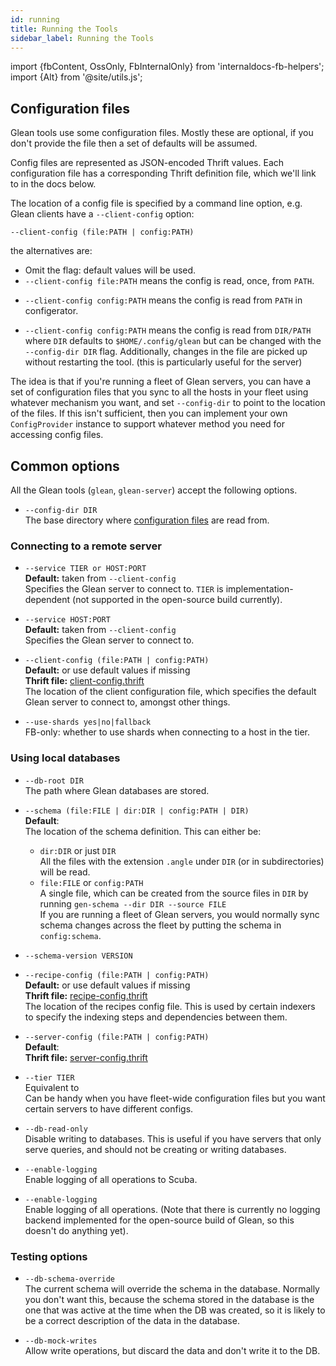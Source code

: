 ```yaml
---
id: running
title: Running the Tools
sidebar_label: Running the Tools
---
```


import {fbContent, OssOnly, FbInternalOnly} from 'internaldocs-fb-helpers';
import {Alt} from '@site/utils.js';

## Configuration files

Glean tools use some configuration files. Mostly these are optional,
if you don't provide the file then a set of defaults will be assumed.

Config files are represented as JSON-encoded Thrift values. Each
configuration file has a corresponding Thrift definition file, which
we'll link to in the docs below.

The location of a config file is specified by a command line
option, e.g. Glean clients have a `--client-config` option:

```
--client-config (file:PATH | config:PATH)
```

the alternatives are:

* Omit the flag: default values will be used.
* `--client-config file:PATH` means the config is read, once, from `PATH`.

<FbInternalOnly>

* `--client-config config:PATH` means the config is read from `PATH`
  in configerator.

</FbInternalOnly>

<OssOnly>

* `--client-config config:PATH` means the config is read from `DIR/PATH`
  where `DIR` defaults to `$HOME/.config/glean` but can be changed with the `--config-dir DIR` flag. Additionally, changes in the file are picked up without restarting the tool. (this is particularly useful for the server)

The idea is that if you're running a fleet of Glean servers, you can
have a set of configuration files that you sync to all the hosts in
your fleet using whatever mechanism you want, and set `--config-dir`
to point to the location of the files.  If this isn't sufficient, then
you can implement your own `ConfigProvider` instance to support
whatever method you need for accessing config files.

</OssOnly>


## Common options

All the Glean tools (`glean`, `glean-server`) accept
the following options.

<OssOnly>

* `--config-dir DIR`<br />
The base directory where [configuration files](#configuration-files) are read from.

</OssOnly>

### Connecting to a remote server

<FbInternalOnly>

* `--service TIER or HOST:PORT`<br />
**Default:** taken from `--client-config`<br />
Specifies the Glean server to connect to.  `TIER` is
implementation-dependent (not supported in the open-source build
currently).

</FbInternalOnly>

<OssOnly>

* `--service HOST:PORT`<br />
**Default:** taken from `--client-config`<br />
Specifies the Glean server to connect to.

</OssOnly>

* `--client-config (file:PATH | config:PATH)`<br />
**Default:**<Alt internal="config:glean/client/client" external="config:client" /> or use default values if missing<br />
**Thrift file:** [client-config.thrift](https://github.com/facebookincubator/Glean/blob/master/glean/config/client/client_config.thrift)<br />
The location of the client configuration file, which specifies the
default Glean server to connect to, amongst other things.

<FbInternalOnly>

* `--use-shards yes|no|fallback`<br />
FB-only: whether to use shards when connecting to a host in the tier.

</FbInternalOnly>

### Using local databases

* `--db-root DIR`<br />
The path where Glean databases are stored.

* `--schema (file:FILE | dir:DIR | config:PATH | DIR)`<br />
**Default**: <Alt internal="config:glean/schema/all" external="config:schema" /><br />
The location of the schema definition. This can either be:
  * `dir:DIR` or just `DIR`<br />
    All the files with the extension `.angle` under `DIR` (or in
    subdirectories) will be read.
  * `file:FILE` or `config:PATH`<br/>
    A single file, which can be created from the source files in `DIR` by running `gen-schema --dir DIR --source FILE`<br />
    If you are running a fleet of Glean servers, you would normally
    sync schema changes across the fleet by putting the schema
    in `config:schema`.

* `--schema-version VERSION`<br />

<FbInternalOnly>

* `--recipe-config (file:PATH | config:PATH)`<br />
**Default:** <Alt internal="config:glean/recipes/recipes" external="config:recipes" /> or use default values if missing<br />
**Thrift file:** [recipe-config.thrift](https://github.com/facebookincubator/Glean/blob/master/glean/config/recipes/recipes.thrift)<br />
The location of the recipes config file. This is used by certain
indexers to specify the indexing steps and dependencies between them.

</FbInternalOnly>

* `--server-config (file:PATH | config:PATH)`<br />
**Default**: <Alt internal="config:glean/server" external="config:server" /><br />
**Thrift file:** [server-config.thrift](https://github.com/facebookincubator/Glean/blob/master/glean/config/server/server_config.thrift)

* `--tier TIER`<br />
Equivalent to <Alt internal="--server-config config:glean/server/TIER" external="--server-config config:server/TIER" /><br />
Can be handy when you have fleet-wide configuration files but you
want certain servers to have different configs.

* `--db-read-only`<br />
Disable writing to databases. This is useful if you have servers that only
serve queries, and should not be creating or writing databases.

<FbInternalOnly>

* `--enable-logging`<br />
Enable logging of all operations to Scuba.

</FbInternalOnly>

<OssOnly>

* `--enable-logging`<br />
Enable logging of all operations. (Note that there is currently no
logging backend implemented for the open-source build of Glean, so
this doesn't do anything yet).

</OssOnly>

### Testing options

* `--db-schema-override`<br />
The current schema will override the schema in the
database. Normally you don't want this, because the schema stored in
the database is the one that was active at the time when the DB was
created, so it is likely to be a correct description of the data in
the database.

* `--db-mock-writes`<br />
Allow write operations, but discard the data and don't write it to the DB.
